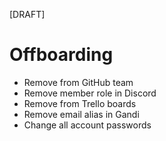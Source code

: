 [DRAFT]

# Offboarding
* Remove from GitHub team
* Remove member role in Discord
* Remove from Trello boards
* Remove email alias in Gandi
* Change all account passwords
